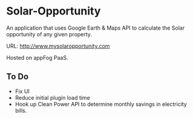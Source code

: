 # Solar-Opportunity
An application that uses Google Earth &amp; Maps API to calculate the Solar opportunity of any given property.

URL: http://www.mysolaropportunity.com

Hosted on appFog PaaS.

## To Do
- Fix UI
- Reduce initial plugin load time
- Hook up Clean Power API to determine monthly savings in electricity bills.


